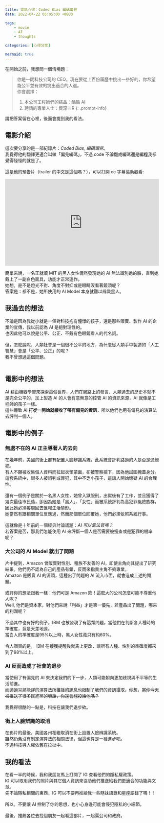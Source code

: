 ```yaml
---
title: 電影心得：Coded Bias 編碼偏見
date: 2022-04-22 05:05:00 +0800

tags: 
    - movie
    - AI
    - thoughts

categories: [心得分享]

mermaid: true
---
```


在開始之前，我想問一個情境題：

> 你是一間科技公司的 CEO，現在要從上百份履歷中挑出一些好的，你希望能公平並有效的挑出適合的人選。<br>
> 你會選擇：
> 1. 本公司工程師們的結晶：酷酷 AI
> 2. 聘請的專業人士：資深 HR
{: .prompt-info}

請把答案留在心裡，後面會提到我的看法。

## 電影介紹
這次要分享的是一部紀錄片：*Coded Bias, 編碼偏見*。 <br>
我覺得他的翻譯更適合叫做「偏見編碼」，不過 code 不論翻成編碼還是編程我都覺得怪怪的就是了。
<br><br>
這是他的預告片（trailer 的中文是這個嗎？），可以打開 cc 字幕協助觀看:
<div style="position:relative; width:100%; height:0px; padding-bottom:56.25%;">
    <iframe style="position:absolute; left:0; top:0; width:100%; height:100%" src="https://www.youtube.com/embed/jZl55PsfZJQ" title="YouTube video player" frameborder="0" allow="accelerometer; autoplay; clipboard-write; encrypted-media; gyroscope; picture-in-picture" allowfullscreen></iframe>
</div>

簡單來說，一名正就讀 MIT 的黑人女性偶然發現她的 AI 無法識別她的臉，直到她戴上了一副白色面具，功能才正常運作。<br>
她想，是不是燈光不對、角度不對抑或是眼睛沒看著鏡頭呢？<br>
答案是：都不是，她所使用的 AI Model 本身就難以辨識黑人。

## 我過去的想法
不論是因為我從小就是一個對科技抱有憧憬的孩子，還是那些販賣、製作 AI 的企業的宣傳，我以前認為 AI 是絕對理性的。<br>
也因此他可以說是公平、公正、不戴有色眼鏡看人的代名詞。
<br><br>
但，怎麼說呢，人類社會是一個很不公平的地方，為什麼從人類手中製造的「人工智慧」會是「公平、公正」的呢？<br>
我不曾想過這個問題。
<br><br>

## 電影中的想法
AI 藉由機器學習來探索這個世界，人們在網路上的發言、人類過去的歷史本就不是完全公平的，加上製造 AI 的人會有意無意的控管 AI 的資訊來源，AI 就像是工程師的孩子一樣。<br>
這些導致 AI **打從一開始就接收了帶有偏見的資訊**，所以他們也用有偏見的演算法去評判一個人。

## 電影中的例子
### 無處不在的 AI 正主導著人的去向
在幾年前，美國的街上都有配置人臉辨識系統，此系統會評判路過的人是否是通緝犯。<br>
有人不願被收集個人資料而拉起衣領蒙面，卻被警察攔下，因為他試圖掩蓋身分。<br>
這套系統中，很多人被誤判成罪犯，其中不乏小孩子，這讓人開始懷疑 AI 的合理性。
<br><br>
還有一個例子是關於一名黑人女性，她曾入獄服刑，出獄後有了工作，並且獲得了幾次最佳市民獎，卻因為她是「黑人」、「女性」而被系統評判為高犯罪風險族群，因此她必須每周回去匯報生活情形。<br>
她當然有跟相關單位反應過，然而那個單位回覆她，他們必須依照系統行事。
<br><br>
這就像是十年前的一個經典討論議題：*AI 可以當法官嗎？*<br>
若答案是否，那我們怎能使用 AI 來評斷一個人是否需要被搜查或是犯罪的機率呢？

### 大公司的 AI Model 就出了問題
片中提到，Amazon 曾販賣對性別、種族不友善的 AI，即使主角向其提出了研究結果，他們仍不認為自己的產品有錯，反而來指責主角不夠專業。<br>
Amazon 是販賣 AI 的源頭，這種出了問題的 AI 流入市面，就會造成上述的問題。
<br><br>
或許你的想法跟我一樣：他們可是 Amazon 欸！這麼大的公司怎麼可能不尊重他人呢？<br>
Well, 他們是資本家，對他們來說「利益」才是第一優先，若產品出了問題，哪來的利潤呢？
<br><br>
不過其中也有好的例子，IBM 也被發現了有這類問題，當他們在判斷各人種時的準確度，竟是天差地遠。<br>
當白人的準確度是95%以上時，黑人女性竟只有約60%。
<br><br>
令人讚賞的是， IBM 在接獲提醒後就馬上更改，讓所有人種、性別的準確度都來到了98%以上。

### AI 反而造成了社會的退步
當使用了有偏見的 AI 來決定我們的下一步，人類可能朝向更加歧視與不平等的生活前進。<br>
而透過耳熟能詳的演算法所推播的訊息也限制了我們的資訊攝取，你想，~~當你今天被推送了很多民進黨的壞話，你還會想投給他嗎？~~ 
<br><br>
我覺得很酷的一點是，科技在讓我們退步欸。

### 街上人臉辨識的取消
在影片的最後，美國各州相繼取消在街上設置人臉辨識系統。<br>
雖然仍舊沒有制定演算法的相關法律，但這也算是一種進步吧。<br>
不過科技與人權依舊在拉扯中。

## 我的看法
在看一半的時候，我和我朋友馬上打開了 IG 查看他們的隱私權政策。<br>
IG 可以取用我們的照片與其它個人資訊來協助他們推送給我們更適合的功能與文章。<br>
先不論隱私相關的東西，IG 可以不要再推給我一些瞎妹語錄和星座語錄了嗎！！
<br><br>
所以，不要讓 AI 控制了你的思想，也小心身邊可能會侵犯隱私的小細節。
<br><br>
最後，推薦各位去找個朋友一起看這部片，一起罵公司和政府。


